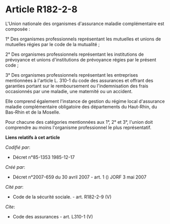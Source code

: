 # Article R182-2-8

L'Union nationale des organismes d'assurance maladie complémentaire est composée : 

1° Des organismes professionnels représentant les mutuelles et unions de mutuelles régies par le code de la mutualité ; 

2° Des organismes professionnels représentant les institutions de prévoyance et unions d'institutions de prévoyance régies
par le présent code ; 

3° Des organismes professionnels représentant les entreprises mentionnées à l'article L. 310-1 du code des assurances et
offrant des garanties portant sur le remboursement ou l'indemnisation des frais occasionnés par une maladie, une maternité ou
un accident. 

Elle comprend également l'instance de gestion du régime local d'assurance maladie complémentaire obligatoire des départements
du Haut-Rhin, du Bas-Rhin et de la Moselle. 

Pour chacune des catégories mentionnées aux 1°, 2° et 3°, l'union doit comprendre au moins l'organisme professionnel le plus
représentatif.

**Liens relatifs à cet article**

_Codifié par_:

  - Décret n°85-1353 1985-12-17

_Créé par_:

  - Décret n°2007-659 du 30 avril 2007 - art. 1 () JORF 3 mai 2007

_Cité par_:

  - Code de la sécurité sociale. - art. R182-2-9 (V)

_Cite_:

  - Code des assurances - art. L310-1 (V)
